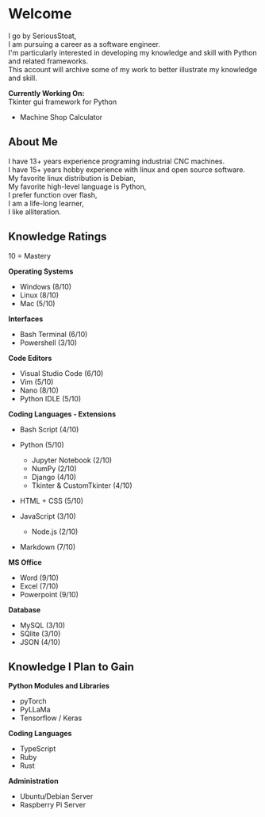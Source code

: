 # Welcome
I go by SeriousStoat,  
I am pursuing a career as a software engineer.  
I'm particularly interested in developing my knowledge and skill with Python and related frameworks.  
This account will archive some of my work to better illustrate my knowledge and skill.

**Currently Working On:**  
Tkinter gui framework for Python
- Machine Shop Calculator

## About Me
I have 13+ years experience programing industrial CNC machines.  
I have 15+ years hobby experience with linux and open source software.  
My favorite linux distribution is Debian,  
My favorite high-level language is Python,  
I prefer function over flash,  
I am a life-long learner,  
I like alliteration.

## Knowledge Ratings
10 = Mastery

**Operating Systems**
- Windows (8/10)
- Linux (8/10)
- Mac (5/10)

**Interfaces**
- Bash Terminal (6/10)
- Powershell (3/10)

**Code Editors**
- Visual Studio Code (6/10)
- Vim (5/10)
- Nano (8/10)
- Python IDLE (5/10)

**Coding Languages - Extensions**
- Bash Script (4/10)
- Python (5/10)
    - Jupyter Notebook (2/10)
    - NumPy (2/10)
    - Django (4/10)
    - Tkinter & CustomTkinter (4/10)

- HTML + CSS (5/10)
- JavaScript (3/10)
    - Node.js (2/10)

- Markdown (7/10)

**MS Office**
- Word (9/10)
- Excel (7/10)
- Powerpoint (9/10)

**Database**
- MySQL (3/10)
- SQlite (3/10)
- JSON (4/10)

## Knowledge I Plan to Gain
**Python Modules and Libraries**
- pyTorch
- PyLLaMa
- Tensorflow / Keras

**Coding Languages**
- TypeScript
- Ruby
- Rust

**Administration**
- Ubuntu/Debian Server
- Raspberry Pi Server
